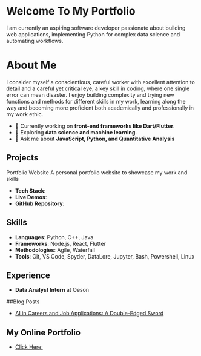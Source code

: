 # Welcome To My Portfolio

I am currently an aspiring software developer passionate about building web applications, implementing Python for complex data science and automating workflows.

# About Me
I consider myself a conscientious, careful worker with excellent attention to detail and a careful yet critical eye, a key skill in coding, where one single error can mean disaster. I enjoy building complexity and trying new functions and methods for different skills in my work, learning along the way and becoming more proficient both academically and professionally in my work ethic.

- 🔭 Currently working on **front-end frameworks like Dart/Flutter**.
- 🌱 Exploring **data science and machine learning**.
- 💬 Ask me about **JavaScript, Python, and Quantitative Analysis**

## Projects
Portfolio Website
A personal portfolio website to showcase my work and skills
- **Tech Stack**:
- **Live Demos**:
- **GitHub Repository**:

## Skills
- **Languages**: Python, C++, Java
- **Frameworks**: Node.js, React, Flutter
- **Methodologies**: Agile, Waterfall
- **Tools**: Git, VS Code, Spyder, DataLore, Jupyter, Bash, Powershell, Linux

## Experience
- **Data Analyst Intern** at Oeson

##Blog Posts
- [AI in Careers and Job Applications: A Double-Edged Sword](https://blogs.reading.ac.uk/careers/ai-in-careers-and-job-applications/)

## My Online Portfolio
- [Click Here: ](https://shrey576.github.io/Portfolio/)
  
